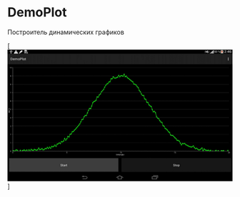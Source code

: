 # DemoPlot
Построитель динамических графиков

[![screen1](https://raw.githubusercontent.com/kolianbolo/DemoPlot/master/main.png)]
